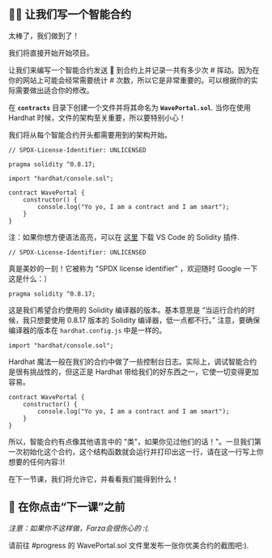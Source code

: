 👩‍💻 让我们写一个智能合约
----------------------------

太棒了，我们做到了！

我们将直接开始开始项目。

让我们来编写一个智能合约发送 👋 到合约上并记录一共有多少次 # 挥动。因为在你的网站上可能会经常需要统计 # 次数，所以它是非常重要的。可以根据你的实际需要做出适合你的修改。 

在 **`contracts`** 目录下创建一个文件并将其命名为 **`WavePortal.sol`**. 当你在使用  Hardhat 时候，文件的架构至关重要，所以要特别小心！

我们将从每个智能合约开头都需要用到的架构开始。

```solidity
// SPDX-License-Identifier: UNLICENSED

pragma solidity ^0.8.17;

import "hardhat/console.sol";

contract WavePortal {
    constructor() {
        console.log("Yo yo, I am a contract and I am smart");
    }
}
```

注：如果你想方便语法高亮，可以在 [这里](https://marketplace.visualstudio.com/items?itemName=JuanBlanco.solidity) 下载 VS Code 的 Solidity 插件.

```solidity
// SPDX-License-Identifier: UNLICENSED
```

真是美妙的一刻！它被称为 "SPDX license identifier" ，欢迎随时 Google 一下这是什么：）

```solidity
pragma solidity ^0.8.17;
```

这是我们希望合约使用的 Solidity 编译器的版本。基本意思是 “当运行合约的时候，我只想要使用 0.8.17 版本的 Solidity 编译器，低一点都不行。” 注意，要确保编译器的版本在 `hardhat.config.js` 中是一样的。

```solidity
import "hardhat/console.sol";
```
Hardhat 魔法一般在我们的合约中做了一些控制台日志。实际上，调试智能合约是很有挑战性的，但这正是 Hardhat 带给我们的好东西之一，它使一切变得更加容易。

```solidity
contract WavePortal {
    constructor() {
        console.log("Yo yo, I am a contract and I am smart");
    }
}
```

所以，智能合约有点像其他语言中的 "类"，如果你见过他们的话！"。一旦我们第一次初始化这个合约，这个结构函数就会运行并打印出这一行，请在这一行写上你想要的任何内容:)!

在下一节课，我们将允许它，并看看我们能得到什么！

🚨 在你点击“下一课”之前
-------------------------------------------

*注意：如果你不这样做，Farza会很伤心的 :(.*

请前往 #progress 的 WavePortal.sol 文件里发布一张你优美合约的截图吧:).
